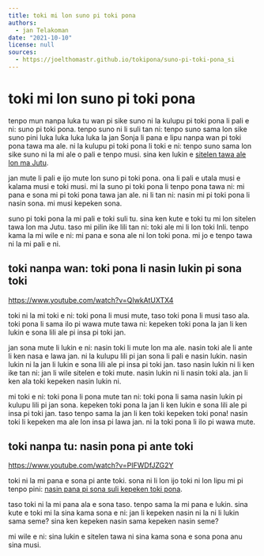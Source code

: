 ```yaml
---
title: toki mi lon suno pi toki pona
authors:
  - jan Telakoman
date: "2021-10-10"
license: null
sources:
  - https://joelthomastr.github.io/tokipona/suno-pi-toki-pona_si
---
```


# toki mi lon suno pi toki pona

tenpo mun nanpa luka tu wan pi sike suno ni la kulupu pi toki pona li pali e ni: suno pi toki pona. tenpo suno ni li suli tan ni: tenpo suno sama lon sike suno pini luka luka luka luka la jan Sonja li pana e lipu nanpa wan pi toki pona tawa ma ale. ni la kulupu pi toki pona li toki e ni: tenpo suno sama lon sike suno ni la mi ale o pali e tenpo musi. sina ken lukin e [sitelen tawa ale lon ma Jutu](https://youtube.com/playlist?list=PLjOmpMyMxd8Ru7RzbKS0ZZ1E_S2J_pA2X).

jan mute li pali e ijo mute lon suno pi toki pona. ona li pali e utala musi e kalama musi e toki musi. mi la suno pi toki pona li tenpo pona tawa ni: mi pana e sona mi pi toki pona tawa jan ale. ni li tan ni: nasin mi pi toki pona li nasin sona. mi musi kepeken sona.

suno pi toki pona la mi pali e toki suli tu. sina ken kute e toki tu mi lon sitelen tawa lon ma Jutu. taso mi pilin ike lili tan ni: toki ale mi li lon toki Inli. tenpo kama la mi wile e ni: mi pana e sona ale ni lon toki pona. mi jo e tenpo tawa ni la mi pali e ni.

## toki nanpa wan: toki pona li nasin lukin pi sona toki

https://www.youtube.com/watch?v=QIwkAtUXTX4

toki ni la mi toki e ni: toki pona li musi mute, taso toki pona li musi taso ala. toki pona li sama ilo pi wawa mute tawa ni: kepeken toki pona la jan li ken lukin e sona lili ale pi insa pi toki jan.

jan sona mute li lukin e ni: nasin toki li mute lon ma ale. nasin toki ale li ante li ken nasa e lawa jan. ni la kulupu lili pi jan sona li pali e nasin lukin. nasin lukin ni la jan li lukin e sona lili ale pi insa pi toki jan. taso nasin lukin ni li ken ike tan ni: jan li wile sitelen e toki mute. nasin lukin ni li nasin toki ala. jan li ken ala toki kepeken nasin lukin ni.

mi toki e ni: toki pona li pona mute tan ni: toki pona li sama nasin lukin pi kulupu lili pi jan sona. kepeken toki pona la jan li ken lukin e sona lili ale pi insa pi toki jan. taso tenpo sama la jan li ken toki kepeken toki pona! nasin toki li kepeken ma ale lon insa pi lawa jan. ni la toki pona li ilo pi wawa mute.

## toki nanpa tu: nasin pona pi ante toki

https://www.youtube.com/watch?v=PIFWDfJZG2Y

toki ni la mi pana e sona pi ante toki. sona ni li lon ijo toki ni lon lipu mi pi tenpo pini: [nasin pana pi sona suli kepeken toki pona](https://joelthomastr.github.io/tokipona/pana-sona-ale_si#ijo4).

taso toki ni la mi pana ala e sona taso. tenpo sama la mi pana e lukin. sina kute e toki mi la sina kama sona e ni: jan li kepeken nasin ni la ni li lukin sama seme? sina ken kepeken nasin sama kepeken nasin seme?

mi wile e ni: sina lukin e sitelen tawa ni sina kama sona e sona pona anu sina musi.
